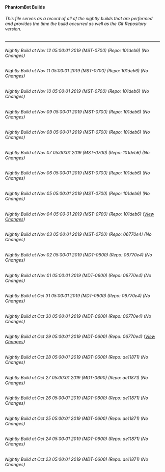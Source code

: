 **PhantomBot Builds**

###### This file serves as a record of all of the nightly builds that are performed and provides the time the build occurred as well as the Git Repository version.
-------------------------------------------------------------------------------------------------------------
###### Nightly Build at Nov 12 05:00:01 2019 (MST-0700) (Repo: 101deb6) (No Changes)
###### Nightly Build at Nov 11 05:00:01 2019 (MST-0700) (Repo: 101deb6) (No Changes)
###### Nightly Build at Nov 10 05:00:01 2019 (MST-0700) (Repo: 101deb6) (No Changes)
###### Nightly Build at Nov 09 05:00:01 2019 (MST-0700) (Repo: 101deb6) (No Changes)
###### Nightly Build at Nov 08 05:00:01 2019 (MST-0700) (Repo: 101deb6) (No Changes)
###### Nightly Build at Nov 07 05:00:01 2019 (MST-0700) (Repo: 101deb6) (No Changes)
###### Nightly Build at Nov 06 05:00:01 2019 (MST-0700) (Repo: 101deb6) (No Changes)
###### Nightly Build at Nov 05 05:00:01 2019 (MST-0700) (Repo: 101deb6) (No Changes)
###### Nightly Build at Nov 04 05:00:01 2019 (MST-0700) (Repo: 101deb6) ([View Changes](https://github.com/PhantomBot/PhantomBot/compare/06770e4...101deb6))
###### Nightly Build at Nov 03 05:00:01 2019 (MST-0700) (Repo: 06770e4) (No Changes)
###### Nightly Build at Nov 02 05:00:01 2019 (MDT-0600) (Repo: 06770e4) (No Changes)
###### Nightly Build at Nov 01 05:00:01 2019 (MDT-0600) (Repo: 06770e4) (No Changes)
###### Nightly Build at Oct 31 05:00:01 2019 (MDT-0600) (Repo: 06770e4) (No Changes)
###### Nightly Build at Oct 30 05:00:01 2019 (MDT-0600) (Repo: 06770e4) (No Changes)
###### Nightly Build at Oct 29 05:00:01 2019 (MDT-0600) (Repo: 06770e4) ([View Changes](https://github.com/PhantomBot/PhantomBot/compare/ae11871...06770e4))
###### Nightly Build at Oct 28 05:00:01 2019 (MDT-0600) (Repo: ae11871) (No Changes)
###### Nightly Build at Oct 27 05:00:01 2019 (MDT-0600) (Repo: ae11871) (No Changes)
###### Nightly Build at Oct 26 05:00:01 2019 (MDT-0600) (Repo: ae11871) (No Changes)
###### Nightly Build at Oct 25 05:00:01 2019 (MDT-0600) (Repo: ae11871) (No Changes)
###### Nightly Build at Oct 24 05:00:01 2019 (MDT-0600) (Repo: ae11871) (No Changes)
###### Nightly Build at Oct 23 05:00:01 2019 (MDT-0600) (Repo: ae11871) (No Changes)
